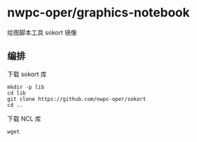 # nwpc-oper/graphics-notebook

绘图脚本工具 sokort 镜像

## 编排

下载 sokort 库

```shell
mkdir -p lib
cd lib
git clone https://github.com/nwpc-oper/sokort
cd ..
```

下载 NCL 库

```shell
wget 
```